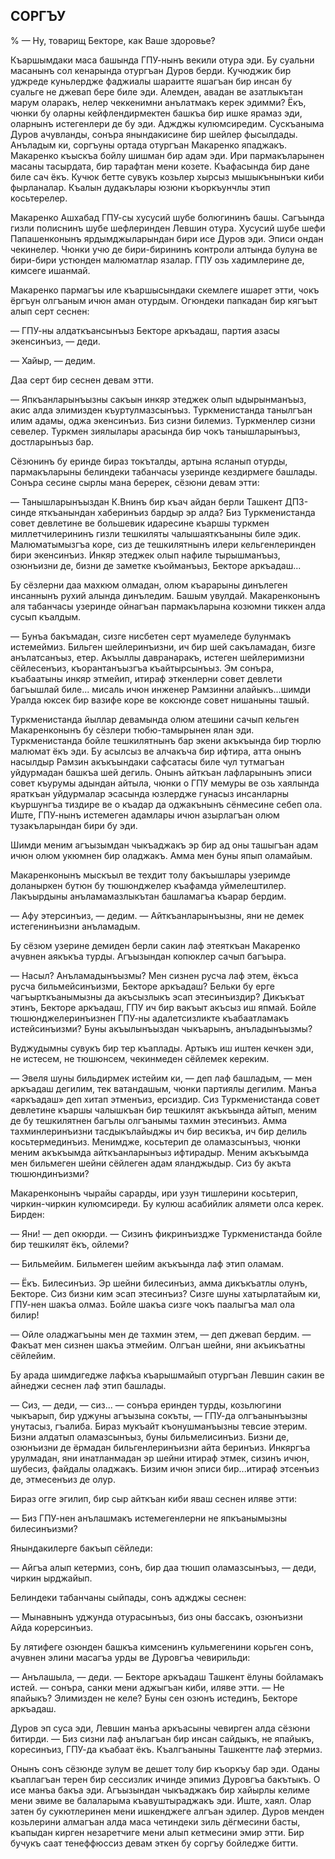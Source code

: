 ## СОРГЪУ

% — Ну, товарищ Бекторе, как Ваше здоровье?

Къаршымдаки маса башында ГПУ-нынъ векили отура эди.
Бу суальни масанынъ сол кенарында отургъан Дуров берди.
Кучюджик бир уджреде куньлердже фаджиалы шараитте яшагъан бир инсан бу суальге не джевап бере биле эди.
Алемден, авадан ве азатлыкътан марум оларакъ, нелер чеккенимни анълатмакъ керек эдимми?
Ёкъ, чюнки бу оларны кейфлендирмектен башкъа бир ишке ярамаз эди, оларнынъ истегенлери де бу эди.
Аджджы кулюмсиредим.
Сускъаныма Дуров ачувланды, сонъра янындакисине бир шейлер фысылдады.
Анъладым ки, соргъуны ортада отургъан Макаренко япаджакъ.
Макаренко къыскъа бойлу шишман бир адам эди.
Ири пармакъларынен масаны тасырдата, бир тарафтан мени козете.
Къафасында бир дане биле сач ёкъ.
Кучюк бетте сувукъ козьлер хырсыз мышыкънынъки киби фырланалар.
Къалын дудакълары юзюни къоркъунчлы этип косьтерелер.

Макаренко Ашхабад ГПУ-сы хусусий шубе болюгининъ башы.
Сагъында гизли полиснинъ шубе шефлеринден Левшин отура.
Хусусий шубе шефи Папашенконынъ ярдымджыларындан бири исе Дуров эди.
Эписи ондан чекинелер.
Чюнки учю де бири-бирининъ контроли алтында булуна ве бири-бири устюнден малюматлар язалар.
ГПУ озь хадимлерине де, кимсеге ишанмай.

Макаренко пармагъы иле къаршысындаки скемлеге ишарет этти, чокъ ёргъун олгъаным ичюн аман отурдым.
Огюндеки папкадан бир кягъыт алып серт сеснен:

— ГПУ-ны алдаткъансынъыз Бекторе аркъадаш, партия азасы экенсинъиз, — деди.

— Хайыр, — дедим.

Даа серт бир сеснен девам этти.

— Япкъанларынъызны сакъын инкяр этеджек олып ыдырынманъыз, акис алда элимизден къуртулмазсынъыз.
Туркменистанда танылгъан илим адамы, оджа экенсинъиз.
Биз сизни билемиз.
Туркменлер сизни севелер.
Туркмен зиялылары арасында бир чокъ танышларынъыз, достларынъыз бар.

Сёзюнинъ бу еринде бираз токъталды, артына ясланып отурды, пармакъларыны белиндеки табанчасы узеринде кездирмеге башлады.
Сонъра сесине сырлы мана беререк, сёзюни девам этти:

— Танышларынъыздан К.Внинъ бир къач айдан берли Ташкент ДПЗ-синде яткъанындан хаберинъиз бардыр эр алда?
Биз Туркменистанда совет девлетине ве большевик идаресине къаршы туркмен миллетчилерининъ гизли тешкиляты чалышаяткъаныны биле эдик.
Малюматымызгъа коре, сиз де тешкилятнынъ илери кельгенлеринден бири экенсинъиз.
Инкяр этеджек олып нафиле тырышманъыз, озюнъизни де, бизни де заметке къойманъыз, Бекторе аркъадаш...

Бу сёзлерни даа махкюм олмадан, олюм къарарыны динълеген инсаннынъ рухий алында динъледим.
Башым увулдай.
Макаренконынъ аля табанчасы узеринде ойнагъан пармакъларына козюмни тиккен алда сусып къалдым.

— Бунъа бакъмадан, сизге нисбетен серт муамеледе булунмакъ истемеймиз.
Бильген шейлеринъизни, ич бир шей сакъламадан, бизге анълатсанъыз, етер.
Акъыллы давранаракъ, истеген шейлеримизни сёйлесенъиз, къорантанъызгъа къайтырсынъыз.
Эм сонъра, къабаатыны инкяр этмейип, итираф эткенлерни совет девлети багъышлай биле... мисаль ичюн инженер Рамзинни алайыкъ...шимди Уралда юксек бир вазифе коре ве коксюнде совет нишаныны ташый.

Туркменистанда йыллар девамында олюм атешини сачып кельген Макаренконынъ бу сёзлери тюбю-тамырынен ялан эди.
Туркменистанда бойле тешкилятнынъ бар экени акъкъында бир тюрлю малюмат ёкъ эди.
Бу асылсыз ве алчакъча бир ифтира, атта онынъ насылдыр Рамзин акъкъындаки сафсатасы биле чул тутмагъан уйдурмадан башкъа шей дегиль.
Онынъ айткъан лафларынынъ эписи совет къурумы адындан айтыла, чюнки о ГПУ мемуры ве озь хаялында яраткъан уйдурмалар эсасында юзлердже гунасыз инсанларны къуршунгъа тиздире ве о къадар да оджакънынъ сёнмесине себеп ола.
Иште, ГПУ-нынъ истемеген адамлары ичюн азырлагъан олюм тузакъларындан бири бу эди.

Шимди меним агъызымдан чыкъаджакъ эр бир ад оны ташыгъан адам ичюн олюм укюмнен бир оладжакъ.
Амма мен буны япып оламайым.

Макаренконынъ мыскъыл ве техдит толу бакъышлары узеримде доланыркен бутюн бу тюшюнджелер къафамда уймелештилер.
Лакъырдыны анъламамазлыкътан башламагъа къарар бердим.

— Афу этерсинъиз, — дедим. — Айткъанларынъызны, яни не демек истегенинъизни анъламадым.

Бу сёзюм узерине демиден берли сакин лаф этеяткъан Макаренко ачувнен аякъкъа турды.
Агъызындан копюклер сачып багъыра.

— Насыл?
Анъламадынъызмы?
Мен сизнен русча лаф этем, ёкъса русча бильмейсинъизми, Бекторе аркъадаш?
Бельки бу ерге чагъырткъанымызны да акъсызлыкъ эсап этесинъиздир?
Дикъкъат этинъ, Бекторе аркъадаш, ГПУ ич бир вакъыт акъсыз иш япмай.
Бойле тюшюнджелеринъизнен ГПУ-ны адалетсизликте къабаатламакъ истейсинъизми?
Буны акъылынъыздан чыкъарынъ, анъладынъызмы?

Вуджудымны сувукъ бир тер къаплады.
Артыкъ иш иштен кечкен эди, не истесем, не тюшюнсем, чекинмеден сёйлемек кереким.

— Эвеля шуны бильдирмек истейим ки, — деп лаф башладым, — мен аркъадаш дегилим, тек ватандашым, чюнки партиялы дегилим.
Манъа «аркъадаш» деп хитап этменъиз, ерсиздир.
Сиз Туркменистанда совет девлетине къаршы чалышкъан бир тешкилят акъкъында айтып, меним де бу тешкилятнен багълы олгъанымы тахмин этесинъиз.
Амма тахминлеринъизни тасдыкълайыджы ич бир весикъа, ич бир делиль косьтермединъиз.
Менимдже, косьтерип де оламазсынъыз, чюнки меним акъкъымда айткъанларынъыз ифтирадыр.
Меним акъкъымда мен бильмеген шейни сёйлеген адам яланджыдыр.
Сиз бу акъта тюшюндинъизми?

Макаренконынъ чырайы сарарды, ири узун тишлерини косьтерип, чиркин-чиркин кулюмсиреди.
Бу кулюш асабийлик алямети олса керек.
Бирден:

— Яни! — деп окюрди. — Сизинъ фикринъиздже Туркменистанда бойле бир тешкилят ёкъ, ойлеми?

— Бильмейим.
Бильмеген шейим акъкъында лаф этип оламам.

— Ёкъ.
Билесинъиз.
Эр шейни билесинъиз, амма дикъкъатлы олунъ, Бекторе.
Сиз бизни ким эсап этесинъиз?
Сизге шуны хатырлатайым ки, ГПУ-нен шакъа олмаз.
Бойле шакъа сизге чокъ паалыгъа мал ола билир!

— Ойле оладжагъыны мен де тахмин этем, — деп джевап бердим. — Факъат мен сизнен шакъа этмейим.
Олгъан шейни, яни акъикъатны сёйлейим.

Бу арада шимдигедже лафкъа къарышмайып отургъан Левшин сакин ве айнеджи сеснен лаф этип башлады.

— Сиз, — деди, — сиз... — сонъра еринден турды, козьлюгини чыкъарып, бир уджуны агъызына сокъты, — ГПУ-да олгъанынъызны унутасыз, гъалиба.
Бираз мукъайт къонушманъызны тевсие этерим.
Бизни алдатып оламазсынъыз, буны бильмелисинъиз.
Бизни де, озюнъизни де ёрмадан бильгенлеринъизни айта беринъиз.
Инкяргъа урулмадан, яни инатланмадан эр шейни итираф этмек, сизинъ ичюн, шубесиз, файдалы оладжакъ.
Бизим ичюн эписи бир...итираф этсенъиз де, этмесенъиз де олур.

Бираз огге эгилип, бир сыр айткъан киби яваш сеснен иляве этти:

— Биз ГПУ-нен анълашмакъ истемегенлерни не япкъанымызны билесинъизми?

Янындакилерге бакъып сёйледи:

— Айгъа алып кетермиз, сонъ, бир даа тюшип оламазсынъыз, — деди, чиркин ырджайып.

Белиндеки табанчаны сыйпады, сонъ аджджы сеснен:

— Мынавнынъ уджунда отурасынъыз, биз оны бассакъ, озюнъизни Айда корерсинъиз.

Бу лятифеге озюнден башкъа кимсенинъ кульмегенини корьген сонъ, ачувнен элини масагъа урды ве Дуровгъа чевирильди:

— Анълашыла, — деди. — Бекторе аркъадаш Ташкент ёлуны бойламакъ истей. — сонъра, санки мени аджыгъан киби, иляве этти. — Не япайыкъ?
Элимизден не келе?
Буны сен озюнъ истединъ, Бекторе аркъадаш.

Дуров эп суса эди, Левшин манъа аркъасыны чевирген алда сёзюни битирди.
— Биз сизни лаф анълагъан бир инсан сайдыкъ, не япайыкъ, коресинъиз, ГПУ-да къабаат ёкъ.
Къалгъаныны Ташкентте лаф этермиз.

Онынъ сонъ сёзюнде зулум ве дешет толу бир къоркъу бар эди.
Оданы къаплагъан терен бир сессизлик ичинде эпимиз Дуровгъа бакътыкъ.
О исе манъа бакъа эди.
Агъызындан чыкъаджакъ бир хайырлы келиме мени эвиме ве балаларыма къавуштыраджакъ эди.
Иште, хаял.
Олар затен бу сукютлеринен мени ишкенджеге алгъан эдилер.
Дуров менден козьлерини алмагъан алда маса четиндеки зиль дёгмесини басты, къапыдан кирген незаретчиге мени алып кетмесини эмир этти.
Бир бучукъ саат тенеффюссиз девам эткен бу соргъу бойледже битти.
